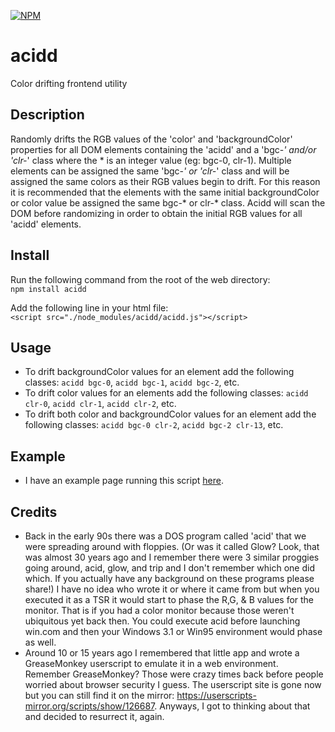 [![NPM](https://nodei.co/npm/acidd.png)](https://www.npmjs.com/package/acidd)

# acidd
Color drifting frontend utility

## Description
Randomly drifts the RGB values of the 'color' and 'backgroundColor' properties for all DOM elements containing the 'acidd' and a 'bgc-*' and/or 'clr-*' class where the * is an integer value (eg: bgc-0, clr-1). Multiple elements can be assigned the same 'bgc-*' or 'clr-*' class and will be assigned the same colors as their RGB values begin to drift. For this reason it is recommended that the elements with the same initial backgroundColor or color value be assigned the same bgc-* or clr-* class. Acidd will scan the DOM before randomizing in order to obtain the initial RGB values for all 'acidd' elements.

## Install
Run the following command from the root of the web directory:  
`npm install acidd`

Add the following line in your html file:  
`<script src="./node_modules/acidd/acidd.js"></script>`

## Usage
* To drift backgroundColor values for an element add the following classes: `acidd bgc-0`, `acidd bgc-1`, `acidd bgc-2`, etc.  
* To drift color values for an elements add the following classes: `acidd clr-0`, `acidd clr-1`, `acidd clr-2`, etc.  
* To drift both color and backgroundColor values for an element add the following classes: `acidd bgc-0 clr-2`, `acidd bgc-2 clr-13`, etc.  

## Example
* I have an example page running this script [here](https://acidd.kylemunz.com/).

## Credits
* Back in the early 90s there was a DOS program called 'acid' that we were spreading around with floppies. (Or was it called Glow? Look, that was almost 30 years ago and I remember there were 3 similar proggies going around, acid, glow, and trip and I don't remember which one did which. If you actually have any background on these programs please share!) I have no idea who wrote it or where it came from but when you executed it as a TSR it would start to phase the R,G, & B values for the monitor. That is if you had a color monitor because those weren't ubiquitous yet back then. You could execute acid before launching win.com and then your Windows 3.1 or Win95 environment would phase as well. 
* Around 10 or 15 years ago I remembered that little app and wrote a GreaseMonkey userscript to emulate it in a web environment. Remember GreaseMonkey? Those were crazy times back before people worried about browser security I guess. The userscript site is gone now but you can still find it on the mirror: <https://userscripts-mirror.org/scripts/show/126687>. Anyways, I got to thinking about that and decided to resurrect it, again.
